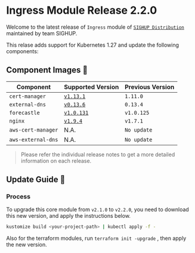 # Ingress Module Release 2.2.0

Welcome to the latest release of `Ingress` module of [`SIGHUP Distribution`](https://github.com/sighupio/fury-distribution) maintained by team SIGHUP.

This relase adds support for Kubernetes 1.27 and update the following components:

## Component Images 🚢

| Component          | Supported Version                                                                      | Previous Version |
| ------------------ | -------------------------------------------------------------------------------------- | ---------------- |
| `cert-manager`     | [`v1.13.1`](https://github.com/jetstack/cert-manager/releases/tag/v1.13.1)             | `1.11.0`         |
| `external-dns`     | [`v0.13.6`](https://github.com/kubernetes-sigs/external-dns/releases/tag/v0.13.6)      | `0.13.4`         |
| `forecastle`       | [`v1.0.131`](https://github.com/stakater/Forecastle/releases/tag/v1.0.131)             | `v1.0.125`       |
| `nginx`            | [`v1.9.4`](https://github.com/kubernetes/ingress-nginx/releases/tag/controller-v1.9.4) | `v1.7.1`         |
| `aws-cert-manager` | N.A.                                                                                   | `No update`      |
| `aws-external-dns` | N.A.                                                                                   | `No update`      |

> Please refer the individual release notes to get a more detailed information on each release.

## Update Guide 🦮

### Process

To upgrade this core module from `v2.1.0` to `v2.2.0`, you need to download this new version, and apply the instructions below.

```bash
kustomize build <your-project-path> | kubectl apply -f -
```

Also for the terraform modules, run `terraform init -upgrade` , then apply the new version.